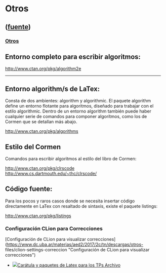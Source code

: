 # Otros
([fuente](https://campus.exactas.uba.ar/course/view.php?id=990&section=11))
---
### [Otros](https://campus.exactas.uba.ar/course/view.php?id=990&section=11)

## Entorno completo para escribir algoritmos:

<http://www.ctan.org/pkg/algorithm2e>

****

## Entorno algorithm/s de LaTex:

Consta de dos ambientes: algorithm y algorithmic. El paquete algorithm define
un entorno flotante para algoritmos, diseñado para trabajar con el estilo
algorithmic. Dentro de un entorno algorithm también puede haber cualquier
serie de comandos para componer algorítmos, como los de Cormen que se detallan
más abajo.

<http://www.ctan.org/pkg/algorithms>

## Estilo del Cormen

Comandos para escribir algoritmos al estilo del libro de Cormen:

<http://www.ctan.org/pkg/clrscode>  
<http://www.cs.dartmouth.edu/~thc/clrscode/>

## Código fuente:

Para los pocos y raros casos donde se necesita insertar código directamente en
LaTex con resaltado de sintaxis, existe el paquete listings:

<http://www.ctan.org/pkg/listings>

###  Configuración CLion para Correcciones

[Configuración de CLion para visualizar
correcciones](https://www.dc.uba.ar/materias/aed2/2017/2c/tn/descargas/otros-
files/clion-settings-correccion "Configuración de CLion para visualizar
correcciones")

  - [![ ](https://campus.exactas.uba.ar/theme/image.php/aardvark/core/1524752928/f/archive-24)Carátula y paquetes de Latex para los TPs Archivo](https://campus.exactas.uba.ar/mod/resource/view.php?id=53283)

